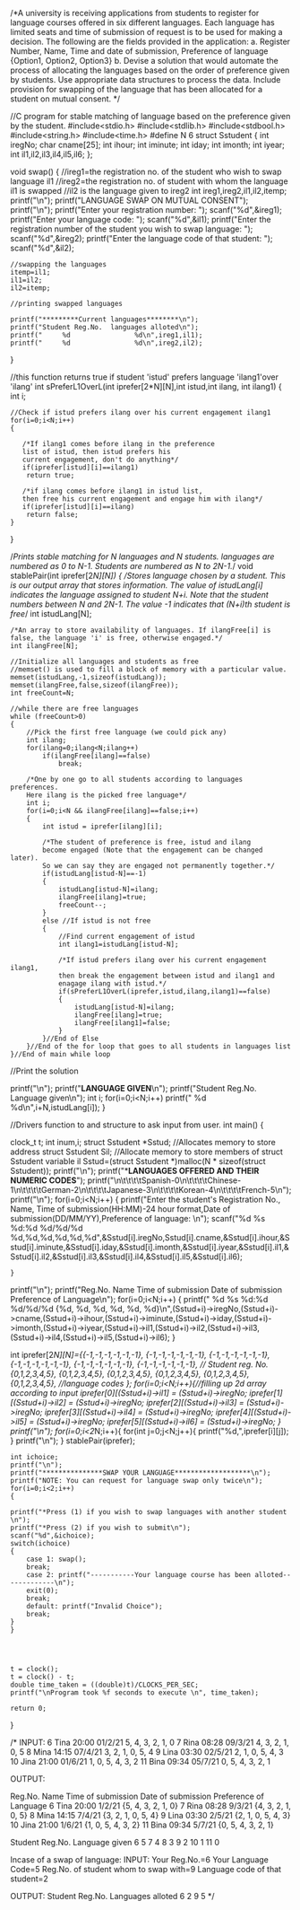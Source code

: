 /*A university is receiving applications from students to register for language courses offered in six different languages. Each language has limited seats and time of submission of request is to be used for making a decision. The following are the fields provided in the application:
a.	Register Number, Name, Time and date of submission, Preference of language {Option1, Option2, Option3}
b.	Devise a solution that would automate the process of allocating the languages based on the order of preference given by students. Use appropriate data structures to process the data. Include provision for swapping of the language that has been allocated for a student on mutual consent. */

//C program for stable matching of language based on the preference given by the student.
#include<stdio.h>
#include<stdlib.h>
#include<stdbool.h>
#include<string.h>
#include<time.h>
#define N 6
struct Sstudent
{
    int iregNo;
    char cname[25];
    int ihour;
    int iminute;
    int iday;
    int imonth;
    int iyear;
    int il1,il2,il3,il4,il5,il6;
};

void swap()
{
    //ireg1=the registration no. of the student who wish to swap language il1
    //ireg2=the registration no. of student with whom the language il1 is swapped
    //il2 is the language given to ireg2
    int ireg1,ireg2,il1,il2,itemp;
    printf("\n");
    printf("LANGUAGE SWAP ON MUTUAL CONSENT");
    printf("\n");
    printf("Enter your registration number: ");
    scanf("%d",&ireg1);
    printf("Enter your language code: ");
    scanf("%d",&il1);
    printf("Enter the registration number of the student you wish to swap language: ");
    scanf("%d",&ireg2);
    printf("Enter the language code of that student: ");
    scanf("%d",&il2);

    //swapping the languages
    itemp=il1;
    il1=il2;
    il2=itemp;

    //printing swapped languages

    printf("*********Current languages********\n");
    printf("Student Reg.No.  languages alloted\n");
    printf("     %d                %d\n",ireg1,il1);
    printf("     %d                %d\n",ireg2,il2);
}

//this function returns true if student 'istud' prefers language 'ilang1'over 'ilang'
int sPreferL1OverL(int iprefer[2*N][N],int istud,int ilang, int ilang1)
{
    int i;

    //Check if istud prefers ilang over his current engagement ilang1
    for(i=0;i<N;i++)
    {

       /*If ilang1 comes before ilang in the preference
       list of istud, then istud prefers his
       current engagement, don't do anything*/
       if(iprefer[istud][i]==ilang1)
        return true;

       /*if ilang comes before ilang1 in istud list,
       then free his current engagement and engage him with ilang*/
       if(iprefer[istud][i]==ilang)
        return false;
    }
}

/*Prints stable matching for N languages and N students.
languages are numbered as 0 to N-1. Students are numbered as N
to 2N-1.*/
void stablePair(int iprefer[2*N][N])
{
    /*Stores language chosen by a student. This is our output
    array that stores information. The value of istudLang[i]
    indicates the language assigned to student N+i. Note that
    the student numbers between N and 2*N-1. The value -1
    indicates that (N+i)th student is free*/
    int istudLang[N];

    /*An array to store availability of languages. If ilangFree[i] is
    false, the language 'i' is free, otherwise engaged.*/
    int ilangFree[N];

    //Initialize all languages and students as free
    //memset() is used to fill a block of memory with a particular value.
    memset(istudLang,-1,sizeof(istudLang));
    memset(ilangFree,false,sizeof(ilangFree));
    int freeCount=N;

    //while there are free languages
    while (freeCount>0)
    {
        //Pick the first free language (we could pick any)
        int ilang;
        for(ilang=0;ilang<N;ilang++)
            if(ilangFree[ilang]==false)
                break;

        /*One by one go to all students according to languages preferences.
        Here ilang is the picked free language*/
        int i;
        for(i=0;i<N && ilangFree[ilang]==false;i++)
        {
            int istud = iprefer[ilang][i];

            /*The student of preference is free, istud and ilang
            become engaged (Note that the engagement can be changed later).
            So we can say they are engaged not permanently together.*/
            if(istudLang[istud-N]==-1)
            {
                istudLang[istud-N]=ilang;
                ilangFree[ilang]=true;
                freeCount--;
            }
            else //If istud is not free
            {
                //Find current engagement of istud
                int ilang1=istudLang[istud-N];

                /*If istud prefers ilang over his current engagement ilang1,
                then break the engagement between istud and ilang1 and
                enagage ilang with istud.*/
                if(sPreferL1OverL(iprefer,istud,ilang,ilang1)==false)
                {
                    istudLang[istud-N]=ilang;
                    ilangFree[ilang]=true;
                    ilangFree[ilang1]=false;
                }
            }//End of Else
        }//End of the for loop that goes to all students in languages list
    }//End of main while loop


//Print the solution

printf("\n");
printf("**********LANGUAGE GIVEN**********\n");
printf("Student Reg.No.     Language given\n");
int i;
for(i=0;i<N;i++)
printf("     %d                   %d\n",i+N,istudLang[i]);
}


//Drivers function to and structure to ask input from user.
int main()
{

 clock_t t;
    int inum,i;
    struct Sstudent *Sstud; //Allocates memory to store address
    struct Sstudent Sil;    //Allocate memory to store members of struct Sstudent variable il
Sstud=(struct Sstudent *)malloc(N * sizeof(struct Sstudent));
printf("\n");
    printf("*******************LANGUAGES OFFERED AND THEIR NUMERIC CODES******************");
printf("\n\t\t\t\tSpanish-0\n\t\t\t\tChinese-1\n\t\t\t\tGerman-2\n\t\t\t\tJapanese-3\n\t\t\t\tKorean-4\n\t\t\t\tFrench-5\n");
printf("\n");
    for(i=0;i<N;i++)
    {
        printf("Enter the student's Registration No., Name, Time of submission(HH:MM)-24 hour format,Date of submission(DD/MM/YY),Preference of language: \n");
        scanf("%d %s %d:%d %d/%d/%d %d,%d,%d,%d,%d,%d",&Sstud[i].iregNo,Sstud[i].cname,&Sstud[i].ihour,&Sstud[i].iminute,&Sstud[i].iday,&Sstud[i].imonth,&Sstud[i].iyear,&Sstud[i].il1,&Sstud[i].il2,&Sstud[i].il3,&Sstud[i].il4,&Sstud[i].il5,&Sstud[i].il6);

    }

printf("\n");
printf("Reg.No.   Name  Time of submission  Date of submission  Preference of Language\n");
for(i=0;i<N;i++)
{
printf("   %d      %s        %d:%d              %d/%d/%d         {%d, %d, %d, %d, %d, %d}\n",(Sstud+i)->iregNo,(Sstud+i)->cname,(Sstud+i)->ihour,(Sstud+i)->iminute,(Sstud+i)->iday,(Sstud+i)->imonth,(Sstud+i)->iyear,(Sstud+i)->il1,(Sstud+i)->il2,(Sstud+i)->il3,(Sstud+i)->il4,(Sstud+i)->il5,(Sstud+i)->il6);
}

  int iprefer[2*N][N]={{-1,-1,-1,-1,-1,-1},
        {-1,-1,-1,-1,-1,-1},
        {-1,-1,-1,-1,-1,-1},
        {-1,-1,-1,-1,-1,-1},
        {-1,-1,-1,-1,-1,-1},
        {-1,-1,-1,-1,-1,-1}, // Student reg. No.
        {0,1,2,3,4,5},
        {0,1,2,3,4,5},
        {0,1,2,3,4,5},
        {0,1,2,3,4,5},
        {0,1,2,3,4,5},
        {0,1,2,3,4,5}, //language codes
    };
for(i=0;i<N;i++){//filling up 2d array according to input
    iprefer[0][(Sstud+i)->il1] = (Sstud+i)->iregNo;
    iprefer[1][(Sstud+i)->il2] = (Sstud+i)->iregNo;
    iprefer[2][(Sstud+i)->il3] = (Sstud+i)->iregNo;
    iprefer[3][(Sstud+i)->il4] = (Sstud+i)->iregNo;
    iprefer[4][(Sstud+i)->il5] = (Sstud+i)->iregNo;
    iprefer[5][(Sstud+i)->il6] = (Sstud+i)->iregNo;
}
printf("\n");
for(i=0;i<2*N;i++){
    for(int j=0;j<N;j++){
        printf("%d,",iprefer[i][j]);
    }
    printf("\n");
}
    stablePair(iprefer);


    int ichoice;
    printf("\n");
    printf("***************SWAP YOUR LANGUAGE*******************\n");
    printf("NOTE: You can request for language swap only twice\n");
    for(i=0;i<2;i++)
    {

    printf("*Press (1) if you wish to swap languages with another student \n");
    printf("*Press (2) if you wish to submit\n");
    scanf("%d",&ichoice);
    switch(ichoice)
    {
        case 1: swap();
        break;
        case 2: printf("-----------Your language course has been alloted-------------\n");
        exit(0);
        break;
        default: printf("Invalid Choice");
        break;
    }
    }




    t = clock();
    t = clock() - t;
    double time_taken = ((double)t)/CLOCKS_PER_SEC;
    printf("\nProgram took %f seconds to execute \n", time_taken);

    return 0;
}

/*
INPUT:
6  Tina  20:00  01/2/21  5, 4, 3, 2, 1, 0
7  Rina  08:28  09/3/21  4, 3, 2, 1, 0, 5
8  Mina  14:15  07/4/21  3, 2, 1, 0, 5, 4
9  Lina  03:30  02/5/21  2, 1, 0, 5, 4, 3
10 Jina  21:00  01/6/21  1, 0, 5, 4, 3, 2
11 Bina  09:34  05/7/21  0, 5, 4, 3, 2, 1

OUTPUT:

Reg.No.   Name  Time of submission  Date of submission  Preference of Language
   6      Tina        20:00              1/2/21          {5, 4, 3, 2, 1, 0}
   7      Rina        08:28              9/3/21          {4, 3, 2, 1, 0, 5}
   8      Mina        14:15              7/4/21          {3, 2, 1, 0, 5, 4}
   9      Lina        03:30              2/5/21          {2, 1, 0, 5, 4, 3}
   10     Jina        21:00              1/6/21          {1, 0, 5, 4, 3, 2}
   11     Bina        09:34              5/7/21          {0, 5, 4, 3, 2, 1}

Student Reg.No.      Language given
     6                      5
     7                      4
     8                      3
     9                      2
     10                      1
     11                      0

Incase of a swap of language:
INPUT:
Your Reg.No.=6
Your Language Code=5
Reg.No. of student whom to swap with=9
Language code of that student=2

OUTPUT:
Student Reg.No.   Languages alloted
      6                   2
      9                   5
*/

